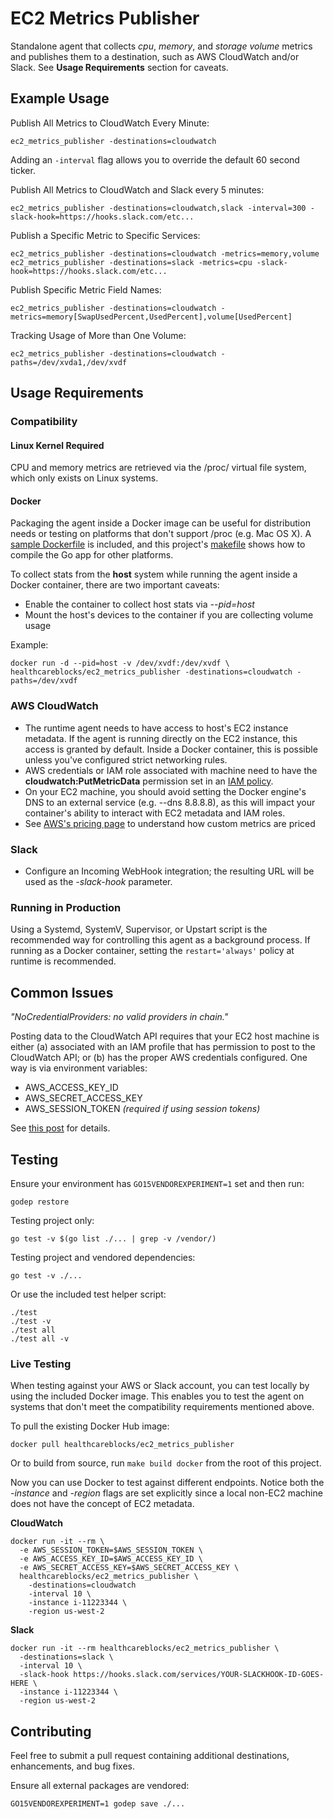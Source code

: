 # EC2 Metrics Publisher

Standalone agent that collects *cpu*, *memory*, and *storage volume* metrics and publishes them to a destination, such as AWS CloudWatch and/or Slack. See **Usage Requirements** section for caveats.

## Example Usage

Publish All Metrics to CloudWatch Every Minute:
```
ec2_metrics_publisher -destinations=cloudwatch
```

Adding an ```-interval``` flag allows you to override the default 60 second ticker.

Publish All Metrics to CloudWatch and Slack every 5 minutes:
```
ec2_metrics_publisher -destinations=cloudwatch,slack -interval=300 -slack-hook=https://hooks.slack.com/etc...
```

Publish a Specific Metric to Specific Services:
```
ec2_metrics_publisher -destinations=cloudwatch -metrics=memory,volume
ec2_metrics_publisher -destinations=slack -metrics=cpu -slack-hook=https://hooks.slack.com/etc...
```

Publish Specific Metric Field Names:
```
ec2_metrics_publisher -destinations=cloudwatch -metrics=memory[SwapUsedPercent,UsedPercent],volume[UsedPercent]
```

Tracking Usage of More than One Volume:
```
ec2_metrics_publisher -destinations=cloudwatch -paths=/dev/xvda1,/dev/xvdf
```

## Usage Requirements

### Compatibility

#### Linux Kernel Required
CPU and memory metrics are retrieved via the /proc/ virtual file system, which only exists on Linux systems.

#### Docker
Packaging the agent inside a Docker image can be useful for distribution needs or testing on platforms that don't support /proc (e.g. Mac OS X). A [sample Dockerfile](Dockerfile) is included, and this project's [makefile](Makefile) shows how to compile the Go app for other platforms.

To collect stats from the **host** system while running the agent inside a Docker container, there are two important caveats:
* Enable the container to collect host stats via *--pid=host*
* Mount the host's devices to the container if you are collecting volume usage

Example:
```
docker run -d --pid=host -v /dev/xvdf:/dev/xvdf \
healthcareblocks/ec2_metrics_publisher -destinations=cloudwatch -paths=/dev/xvdf
```

### AWS CloudWatch

* The runtime agent needs to have access to host's EC2 instance metadata. If the agent is running directly on the EC2 instance, this access is granted by default. Inside a Docker container, this is possible unless you've configured strict networking rules.
* AWS credentials or IAM role associated with machine need to have the **cloudwatch:PutMetricData** permission set in an [IAM policy](http://docs.aws.amazon.com/AmazonCloudWatch/latest/DeveloperGuide/UsingIAM.html).
* On your EC2 machine, you should avoid setting the Docker engine's DNS to an external service (e.g. --dns 8.8.8.8), as this will impact your container's ability to interact with EC2 metadata and IAM roles.
* See [AWS's pricing page](https://aws.amazon.com/cloudwatch/pricing/) to understand how custom metrics are priced

### Slack

* Configure an Incoming WebHook integration; the resulting URL will be used as the *-slack-hook* parameter.

### Running in Production

Using a Systemd, SystemV, Supervisor, or Upstart script is the recommended way for controlling this agent as a background process. If running as a Docker container, setting the ```restart='always'``` policy at runtime is recommended.

## Common Issues

*"NoCredentialProviders: no valid providers in chain."*

Posting data to the CloudWatch API requires that your EC2 host machine is either (a) associated with an IAM profile that has permission to post to the CloudWatch API; or (b) has the proper AWS credentials configured. One way is via environment variables:

* AWS_ACCESS_KEY_ID
* AWS_SECRET_ACCESS_KEY
* AWS_SESSION_TOKEN *(required if using session tokens)*

See [this post](http://blogs.aws.amazon.com/security/post/Tx3D6U6WSFGOK2H/A-New-and-Standardized-Way-to-Manage-Credentials-in-the-AWS-SDKs) for details.

## Testing

Ensure your environment has ```GO15VENDOREXPERIMENT=1``` set and then run:
```
godep restore
```

Testing project only:
```
go test -v $(go list ./... | grep -v /vendor/)
```

Testing project and vendored dependencies:
```
go test -v ./...
```

Or use the included test helper script:
```
./test
./test -v
./test all
./test all -v
```

### Live Testing

When testing against your AWS or Slack account, you can test locally by using the included Docker image. This enables you to test the agent on systems that don't meet the compatibility requirements mentioned above.

To pull the existing Docker Hub image:
```
docker pull healthcareblocks/ec2_metrics_publisher
```

Or to build from source, run ```make build docker``` from the root of this project.

Now you can use Docker to test against different endpoints. Notice both the *-instance* and *-region* flags are set explicitly since a local non-EC2 machine does not have the concept of EC2 metadata.

**CloudWatch**
```
docker run -it --rm \
  -e AWS_SESSION_TOKEN=$AWS_SESSION_TOKEN \
  -e AWS_ACCESS_KEY_ID=$AWS_ACCESS_KEY_ID \
  -e AWS_SECRET_ACCESS_KEY=$AWS_SECRET_ACCESS_KEY \
  healthcareblocks/ec2_metrics_publisher \
    -destinations=cloudwatch
    -interval 10 \
    -instance i-11223344 \
    -region us-west-2
```

**Slack**
```
docker run -it --rm healthcareblocks/ec2_metrics_publisher \
  -destinations=slack \
  -interval 10 \
  -slack-hook https://hooks.slack.com/services/YOUR-SLACKHOOK-ID-GOES-HERE \
  -instance i-11223344 \
  -region us-west-2
```

## Contributing

Feel free to submit a pull request containing additional destinations,  enhancements, and bug fixes.

Ensure all external packages are vendored:
```
GO15VENDOREXPERIMENT=1 godep save ./...
```
